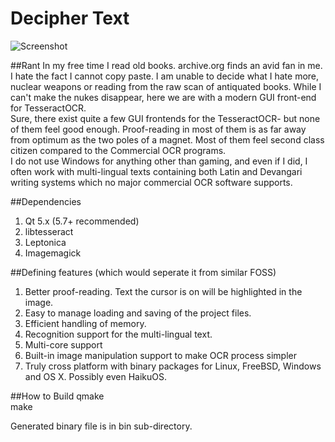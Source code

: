 # Decipher Text
![Screenshot](http://i.imgur.com/hdMn0tf.png "Build from August 12, 2016")

##Rant
In my free time I read old books. archive.org finds an avid fan in me. I hate the fact I cannot copy paste. I am unable to decide what I hate more, nuclear weapons or reading from the raw scan of antiquated books. While I can't make the nukes disappear, here we are with a modern GUI front-end for TesseractOCR.  
Sure, there exist quite a few GUI frontends for the TesseractOCR- but none of them feel good enough. Proof-reading in most of them is as far away from optimum as the two poles of a magnet. Most of them feel second class citizen compared to the Commercial OCR programs.  
I do not use Windows for anything other than gaming, and even if I did, I often work with multi-lingual texts containing both Latin and Devangari writing systems which no major commercial OCR software supports.  

##Dependencies
1. Qt 5.x (5.7+ recommended)   
2. libtesseract  
3. Leptonica  
4. Imagemagick  

##Defining features (which would seperate it from similar FOSS)
1. Better proof-reading. Text the cursor is on will be highlighted in the image.  
2. Easy to manage loading and saving of the project files.  
3. Efficient handling of memory.  
4. Recognition support for the multi-lingual text.  
5. Multi-core support  
6. Built-in image manipulation support to make OCR process simpler  
7. Truly cross platform with binary packages for Linux, FreeBSD, Windows and OS X. Possibly even HaikuOS.  

##How to Build
qmake  
make  

Generated binary file is in bin sub-directory.

